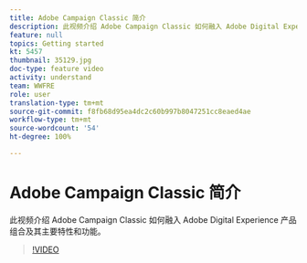 ```yaml
---
title: Adobe Campaign Classic 简介
description: 此视频介绍 Adobe Campaign Classic 如何融入 Adobe Digital Experience 产品组合及其主要特性和功能。
feature: null
topics: Getting started
kt: 5457
thumbnail: 35129.jpg
doc-type: feature video
activity: understand
team: WWFRE
role: user
translation-type: tm+mt
source-git-commit: f8fb68d95ea4dc2c60b997b8047251cc8eaed4ae
workflow-type: tm+mt
source-wordcount: '54'
ht-degree: 100%

---
```



# Adobe Campaign Classic 简介

此视频介绍 Adobe Campaign Classic 如何融入 Adobe Digital Experience 产品组合及其主要特性和功能。

>[!VIDEO](https://video.tv.adobe.com/v/35129?quality=12)
